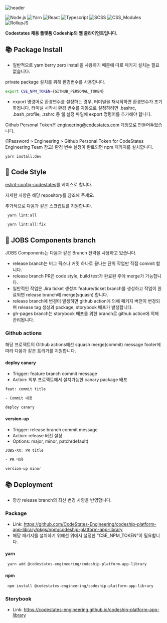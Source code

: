 ![header](https://capsule-render.vercel.app/api?type=rect&color=0:EEFF00,100:a82da8&fontColor=FFFFFF&height=100&section=header&text=Codeship%20platform%20app%20library&fontSize=40&fontAlign=50&fontAlignY=50)

![Node.js](https://img.shields.io/badge/Node%2018.13-339933?style=flat-square&logo=Node.js&logoColor=white) ![Yarn](https://img.shields.io/badge/Yarn%20Berry-2C8EBB?style=flat-square&logo=yarn&logoColor=white) ![React](https://img.shields.io/badge/React%2018-61DAFB?style=flat-square&logo=react&logoColor=black) ![Typescript](https://img.shields.io/badge/Typescript-3178c6?style=flat-square&logo=typescript&logoColor=white) ![SCSS](https://img.shields.io/badge/Sass-CC6699?style=flat-square&logo=sass&logoColor=white) ![CSS_Modules](https://img.shields.io/badge/CSS%20Modules-000000?style=flat-square&logo=CSS%20Modules&logoColor=white)
![RollupJS](https://img.shields.io/badge/Rollup.js-EC4A3F?style=flat-square&logo=rollup.js&logoColor=white)

**Codestates 채용 플랫폼 Codeship의 웹 클라이언트입니다.**

## 📚 Package Install

- 일반적으로 yarn berry zero install을 사용하기 때문에 따로 패키지 설치는 필요없습니다.

private package 설치를 위해 환경변수를 사용합니다.

```bash
export CSE_NPM_TOKEN={GITHUB_PERSONAL_TOKEN}
```

- export 명령어로 환경변수를 설정하는 경우, 터미널을 재시작하면 환경변수가 초기화됩니다. 터미널 시작시 환경 변수를 자동으로 설정하려면 .bashrc, .bash_profile, .zshrc 등 쉘 설정 파일에 export 명령어를 추가해야 합니다.

Github Personal Token은 engineering@codestates.com 계정으로 만들어두었습니다.

(1Password > Engineering > Github Personal Token for CodeStates Engineering Team 참고) 환경 변수 설정이 완료되면 npm 패키지를 설치합니다.

```bash
yarn install:dev
```

## 📐 Code Style

[eslint-config-codestates](https://github.com/CodeStates-Engineering/eslint-config-codestates)를 베이스로 합니다.

자세한 사항은 해당 repository를 참조해 주세요.

추가적으로 다음과 같은 스크립트를 지원합니다.

```bash
 yarn lint:all
```

```bash
 yarn lint:all:fix
```

## 🌳 JOBS Components branch

JOBS Components는 다음과 같은 Branch 전략을 사용하고 있습니다.

- release branch는 버그 픽스나 커밋 하나로 끝나는 단위 작업만 직접 commit 합니다.
- release branch PR은 code style, build test가 완료된 후에 merge가 가능합니다.
- 일반적인 작업은 Jira ticket 생성후 feature/ticket branch를 생성하고 작업이 완료되면 release branch에 merge(squash) 합니다.
- release branch에 변경이 발생하면 github action에 의해 패키지 버전이 변경되며 release tag 생성과 package, storybook 배포가 발생합니다.
- gh-pages branch는 storybook 배포를 위한 branch로 github action에 의해 관리됩니다.

### Github actions

해당 프로젝트의 Github actions에선 squash merge(commit) message footer에 따라 다음과 같은 트리거를 지원합니다.

#### deploy canary

- Trigger: feature branch commit message
- Action: 외부 프로젝트에서 설치가능한 canary package 배포

```bash
feat: commit title

- Commit 내용

deploy canary
```

#### version-up

- Trigger: release branch commit message
- Action: release 버전 설정
- Options: major, minor, patch(default)

```bash
JOBS-XX: PR title

- PR 내용

version-up minor
```

## 📚 Deployment

- 항상 release branch의 최신 변경 사항을 반영합니다.

### Package

- Link: https://github.com/CodeStates-Engineering/codeship-platform-app-library/pkgs/npm/codeship-platform-app-library
- 해당 패키지를 설치하기 위해선 위에서 설정한 "CSE_NPM_TOKEN"이 필요합니다.

#### yarn

```bash
 yarn add @codestates-engineering/codeship-platform-app-library
```

#### npm

```bash
 npm install @codestates-engineering/codeship-platform-app-library
```

### Storybook

- Link: https://codestates-engineering.github.io/codeship-platform-app-library
